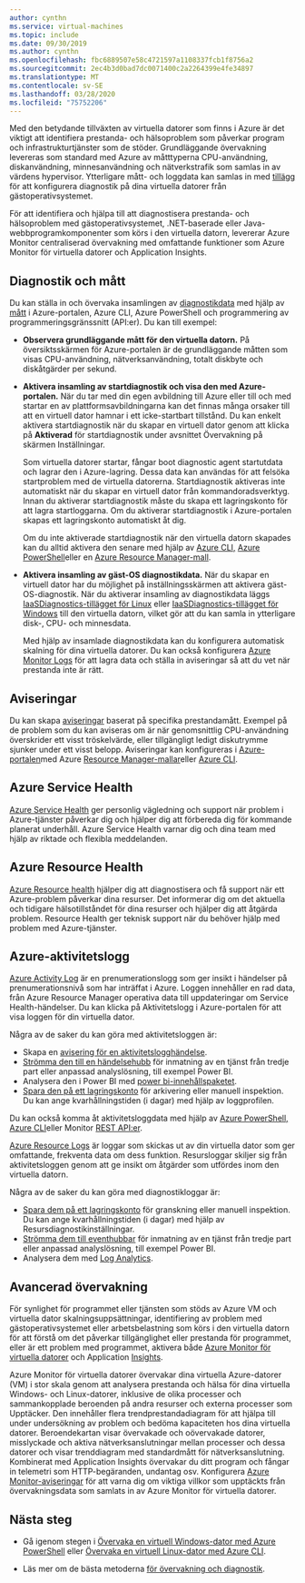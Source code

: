 ```yaml
---
author: cynthn
ms.service: virtual-machines
ms.topic: include
ms.date: 09/30/2019
ms.author: cynthn
ms.openlocfilehash: fbc6889507e58c4721597a1108337fcb1f8756a2
ms.sourcegitcommit: 2ec4b3d0bad7dc0071400c2a2264399e4fe34897
ms.translationtype: MT
ms.contentlocale: sv-SE
ms.lasthandoff: 03/28/2020
ms.locfileid: "75752206"
---
```

Med den betydande tillväxten av virtuella datorer som finns i Azure är det viktigt att identifiera prestanda- och hälsoproblem som påverkar program och infrastrukturtjänster som de stöder. Grundläggande övervakning levereras som standard med Azure av måtttyperna CPU-användning, diskanvändning, minnesanvändning och nätverkstrafik som samlas in av värdens hypervisor. Ytterligare mått- och loggdata kan samlas in med [tillägg](../articles/virtual-machines/windows/extensions-features.md) för att konfigurera diagnostik på dina virtuella datorer från gästoperativsystemet.

För att identifiera och hjälpa till att diagnostisera prestanda- och hälsoproblem med gästoperativsystemet, .NET-baserade eller Java-webbprogramkomponenter som körs i den virtuella datorn, levererar Azure Monitor centraliserad övervakning med omfattande funktioner som Azure Monitor för virtuella datorer och Application Insights.

## <a name="diagnostics-and-metrics"></a>Diagnostik och mått 

Du kan ställa in och övervaka insamlingen av [diagnostikdata](https://docs.microsoft.com/cli/azure/vm/diagnostics) med hjälp av [mått](../articles/monitoring-and-diagnostics/monitoring-overview-metrics.md) i Azure-portalen, Azure CLI, Azure PowerShell och programmering av programmeringsgränssnitt (API:er). Du kan till exempel:

- **Observera grundläggande mått för den virtuella datorn.** På översiktsskärmen för Azure-portalen är de grundläggande måtten som visas CPU-användning, nätverksanvändning, totalt diskbyte och diskåtgärder per sekund.

- **Aktivera insamling av startdiagnostik och visa den med Azure-portalen.** När du tar med din egen avbildning till Azure eller till och med startar en av plattformsavbildningarna kan det finnas många orsaker till att en virtuell dator hamnar i ett icke-startbart tillstånd. Du kan enkelt aktivera startdiagnostik när du skapar en virtuell dator genom att klicka på **Aktiverad** för startdiagnostik under avsnittet Övervakning på skärmen Inställningar.

    Som virtuella datorer startar, fångar boot diagnostic agent startutdata och lagrar den i Azure-lagring. Dessa data kan användas för att felsöka startproblem med de virtuella datorerna. Startdiagnostik aktiveras inte automatiskt när du skapar en virtuell dator från kommandoradsverktyg. Innan du aktiverar startdiagnostik måste du skapa ett lagringskonto för att lagra startloggarna. Om du aktiverar startdiagnostik i Azure-portalen skapas ett lagringskonto automatiskt åt dig.

    Om du inte aktiverade startdiagnostik när den virtuella datorn skapades kan du alltid aktivera den senare med hjälp av [Azure CLI,](https://docs.microsoft.com/cli/azure/vm/boot-diagnostics) [Azure PowerShell](https://docs.microsoft.com/powershell/module/az.compute/set-azvmbootdiagnostic)eller en [Azure Resource Manager-mall](../articles/virtual-machines/windows/extensions-diagnostics-template.md).

- **Aktivera insamling av gäst-OS diagnostikdata.** När du skapar en virtuell dator har du möjlighet på inställningsskärmen att aktivera gäst-OS-diagnostik. När du aktiverar insamling av diagnostikdata läggs [IaaSDiagnostics-tillägget för Linux](../articles/virtual-machines/linux/diagnostic-extension.md) eller [IaaSDiagnostics-tillägget för Windows](../articles/virtual-machines/windows/ps-extensions-diagnostics.md) till den virtuella datorn, vilket gör att du kan samla in ytterligare disk-, CPU- och minnesdata.

    Med hjälp av insamlade diagnostikdata kan du konfigurera automatisk skalning för dina virtuella datorer. Du kan också konfigurera [Azure Monitor Logs](../articles/azure-monitor/platform/data-platform-logs.md) för att lagra data och ställa in aviseringar så att du vet när prestanda inte är rätt.

## <a name="alerts"></a>Aviseringar

Du kan skapa [aviseringar](../articles/azure-monitor/platform/alerts-overview.md) baserat på specifika prestandamått. Exempel på de problem som du kan aviseras om är när genomsnittlig CPU-användning överskrider ett visst tröskelvärde, eller tillgängligt ledigt diskutrymme sjunker under ett visst belopp. Aviseringar kan konfigureras i [Azure-portalen](../articles/azure-monitor/platform/alerts-metric.md#create-with-azure-portal)med Azure [Resource Manager-mallar](../articles/azure-monitor/platform/alerts-metric-create-templates.md)eller [Azure CLI](../articles/azure-monitor/platform/alerts-metric.md#with-azure-cli).

## <a name="azure-service-health"></a>Azure Service Health

[Azure Service Health](../articles/service-health/service-health-overview.md) ger personlig vägledning och support när problem i Azure-tjänster påverkar dig och hjälper dig att förbereda dig för kommande planerat underhåll. Azure Service Health varnar dig och dina team med hjälp av riktade och flexibla meddelanden.

## <a name="azure-resource-health"></a>Azure Resource Health

[Azure Resource health](../articles/service-health/resource-health-overview.md) hjälper dig att diagnostisera och få support när ett Azure-problem påverkar dina resurser. Det informerar dig om det aktuella och tidigare hälsotillståndet för dina resurser och hjälper dig att åtgärda problem. Resource Health ger teknisk support när du behöver hjälp med problem med Azure-tjänster.

## <a name="azure-activity-log"></a>Azure-aktivitetslogg

[Azure Activity Log](../articles/azure-monitor/platform/platform-logs-overview.md) är en prenumerationslogg som ger insikt i händelser på prenumerationsnivå som har inträffat i Azure. Loggen innehåller en rad data, från Azure Resource Manager operativa data till uppdateringar om Service Health-händelser. Du kan klicka på Aktivitetslogg i Azure-portalen för att visa loggen för din virtuella dator.

Några av de saker du kan göra med aktivitetsloggen är:

- Skapa en [avisering för en aktivitetslogghändelse](../articles/azure-monitor/platform/platform-logs-overview.md).
- [Strömma den till en händelsehubb](../articles/azure-monitor/platform/activity-logs-stream-event-hubs.md) för inmatning av en tjänst från tredje part eller anpassad analyslösning, till exempel Power BI.
- Analysera den i Power BI med [power bi-innehållspaketet](https://powerbi.microsoft.com/documentation/powerbi-content-pack-azure-audit-logs/).
- [Spara den på ett lagringskonto](../articles/azure-monitor/platform/archive-activity-log.md) för arkivering eller manuell inspektion. Du kan ange kvarhållningstiden (i dagar) med hjälp av loggprofilen.

Du kan också komma åt aktivitetsloggdata med hjälp av [Azure PowerShell,](https://docs.microsoft.com/powershell/module/azurerm.insights/) [Azure CLI](https://docs.microsoft.com/cli/azure/monitor)eller Monitor [REST API:er](https://docs.microsoft.com/rest/api/monitor/).

[Azure Resource Logs](../articles/azure-monitor/platform/platform-logs-overview.md) är loggar som skickas ut av din virtuella dator som ger omfattande, frekventa data om dess funktion. Resursloggar skiljer sig från aktivitetsloggen genom att ge insikt om åtgärder som utfördes inom den virtuella datorn.

Några av de saker du kan göra med diagnostikloggar är:

- [Spara dem på ett lagringskonto](../articles/azure-monitor/platform/archive-diagnostic-logs.md) för granskning eller manuell inspektion. Du kan ange kvarhållningstiden (i dagar) med hjälp av Resursdiagnostikinställningar.
- [Strömma dem till eventhubbar](../articles/azure-monitor/platform/resource-logs-stream-event-hubs.md) för inmatning av en tjänst från tredje part eller anpassad analyslösning, till exempel Power BI.
- Analysera dem med [Log Analytics](../articles/log-analytics/log-analytics-azure-storage.md).

## <a name="advanced-monitoring"></a>Avancerad övervakning

För synlighet för programmet eller tjänsten som stöds av Azure VM och virtuella dator skalningsuppsättningar, identifiering av problem med gästoperativsystemet eller arbetsbelastning som körs i den virtuella datorn för att förstå om det påverkar tillgänglighet eller prestanda för programmet, eller är ett problem med programmet, aktivera både [Azure Monitor för virtuella datorer](../articles/azure-monitor/insights/vminsights-overview.md) och Application [Insights](../articles/azure-monitor/app/app-insights-overview.md).

Azure Monitor för virtuella datorer övervakar dina virtuella Azure-datorer (VM) i stor skala genom att analysera prestanda och hälsa för dina virtuella Windows- och Linux-datorer, inklusive de olika processer och sammankopplade beroenden på andra resurser och externa processer som Upptäcker. Den innehåller flera trendprestandadiagram för att hjälpa till under undersökning av problem och bedöma kapaciteten hos dina virtuella datorer. Beroendekartan visar övervakade och oövervakade datorer, misslyckade och aktiva nätverksanslutningar mellan processer och dessa datorer och visar trenddiagram med standardmått för nätverksanslutning. Kombinerat med Application Insights övervakar du ditt program och fångar in telemetri som HTTP-begäranden, undantag osv. Konfigurera [Azure Monitor-aviseringar](../articles/azure-monitor/platform/alerts-overview.md) för att varna dig om viktiga villkor som upptäckts från övervakningsdata som samlats in av Azure Monitor för virtuella datorer.

## <a name="next-steps"></a>Nästa steg

- Gå igenom stegen i [Övervaka en virtuell Windows-dator med Azure PowerShell](../articles/virtual-machines/windows/tutorial-monitoring.md) eller [Övervaka en virtuell Linux-dator med Azure CLI](../articles/virtual-machines/linux/tutorial-monitoring.md).

- Läs mer om de bästa metoderna [för övervakning och diagnostik](https://docs.microsoft.com/azure/architecture/best-practices/monitoring).
